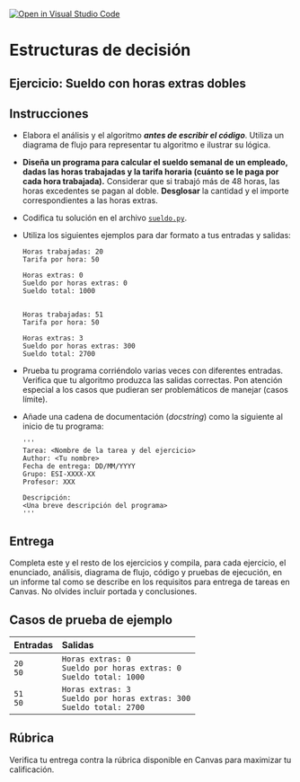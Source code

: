 [![Open in Visual Studio Code](https://classroom.github.com/assets/open-in-vscode-718a45dd9cf7e7f842a935f5ebbe5719a5e09af4491e668f4dbf3b35d5cca122.svg)](https://classroom.github.com/online_ide?assignment_repo_id=12340759&assignment_repo_type=AssignmentRepo)
# Estructuras de decisión

## Ejercicio: Sueldo con horas extras dobles

## Instrucciones
- Elabora el análisis y el algoritmo ***antes de escribir el código***. Utiliza un diagrama de flujo para representar tu algoritmo e ilustrar su lógica.

- **Diseña un programa para calcular el sueldo semanal de un empleado, dadas las horas trabajadas y la tarifa horaria (cuánto se le paga por cada hora trabajada).** Considerar que si trabajó más de 48 horas, las horas excedentes se pagan al doble. 
**Desglosar** la cantidad y el importe correspondientes a las horas extras.

- Codifica tu solución en el archivo [`sueldo.py`](/sueldo.py).
   
- Utiliza los siguientes ejemplos para dar formato a tus entradas y salidas:
  ```
  Horas trabajadas: 20
  Tarifa por hora: 50

  Horas extras: 0
  Sueldo por horas extras: 0
  Sueldo total: 1000

  
  Horas trabajadas: 51
  Tarifa por hora: 50

  Horas extras: 3
  Sueldo por horas extras: 300
  Sueldo total: 2700
  ```
  
- Prueba tu programa corriéndolo varias veces con diferentes entradas. Verifica que tu algoritmo produzca las salidas correctas. Pon atención especial a los casos que pudieran ser problemáticos de manejar (casos límite).

- Añade una cadena de documentación (*docstring*) como la siguiente al inicio de tu programa:
  ```
  '''
  Tarea: <Nombre de la tarea y del ejercicio>
  Author: <Tu nombre>
  Fecha de entrega: DD/MM/YYYY
  Grupo: ESI-XXXX-XX
  Profesor: XXX

  Descripción:
  <Una breve descripción del programa>
  '''
  ```
  
## Entrega
Completa este y el resto de los ejercicios y compila, para cada ejercicio, el enunciado, análisis, diagrama de flujo, código y pruebas de ejecución, en un informe tal como se describe en los requisitos para entrega de tareas en Canvas. No olvides incluir portada y conclusiones.

## Casos de prueba de ejemplo
| Entradas | Salidas |
|:---------|:--------|
| `20`<br>`50` | `Horas extras: 0`<br>`Sueldo por horas extras: 0`<br>`Sueldo total: 1000` |
| `51`<br>`50` | `Horas extras: 3`<br>`Sueldo por horas extras: 300`<br>`Sueldo total: 2700` |

## Rúbrica
Verifica tu entrega contra la rúbrica disponible en Canvas para maximizar tu calificación.
